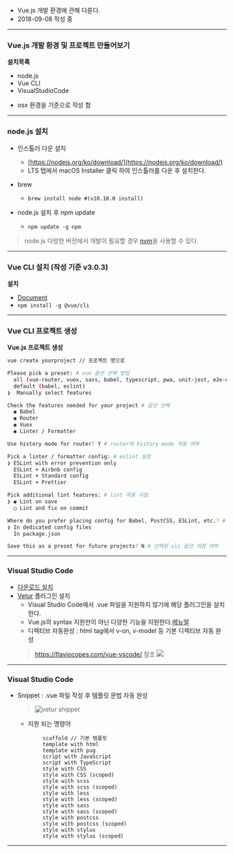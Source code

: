 - Vue.js 개발 환경에 관해 다룬다.
- 2018-09-08 작성 중

---
### Vue.js 개발 환경 및 프로젝트 만들어보기

**설치목록**
- node.js
- Vue CLI
- VisualStudioCode

* osx 환경을 기준으로 작성 함

---
### node.js 설치

- 인스톨러 다운 설치
    - [https://nodejs.org/ko/download/](https://nodejs.org/ko/download/)
    - LTS 탭에서 macOS Installer 클릭 하여 인스톨러를 다운 후 설치한다.
- brew
    - ``` brew install node #(v10.10.0 install) ```

- node.js 설치 후 npm update
    * ``` npm update -g npm ```

> node.js 다양한 버전에서 개발이 필요할 경우 [nvm](https://github.com/creationix/nvm)을 사용할 수 있다.
---
### Vue CLI 설치 (작성 기준 v3.0.3)

**설치**
 - [Document](https://cli.vuejs.org/guide/installation.html)
 - `npm install -g @vue/cli`

---
### Vue CLI 프로젝트 생성
**Vue.js 프로젝트 생성**
```bash
vue create yourproject // 프로젝트 명으로 

Please pick a preset: # vue 옵션 선택 방법
  all (vue-router, vuex, sass, babel, typescript, pwa, unit-jest, e2e-nightwatch)
  default (babel, eslint)
❯  Manually select features

Check the features needed for your project # 옵션 선택
  ◉ Babel
  ◉ Router
  ◉ Vuex
  ◉ Linter / Formatter

Use history mode for router? Y # router에 history mode 적용 여부

Pick a linter / formatter config: # eslint 설정
❯ ESLint with error prevention only
  ESLint + Airbnb config
  ESLint + Standard config
  ESLint + Prettier

Pick additional lint features: # lint 적용 시점
❯ ◉ Lint on save
  ◯ Lint and fix on commit

Where do you prefer placing config for Babel, PostCSS, ESLint, etc.? # 옵션 파일 위치
❯ In dedicated config files
  In package.json

Save this as a preset for future projects? N # 선택된 cli 옵션 저장 여부
```
---
### Visual Studio Code

- [다운로드 설치](https://code.visualstudio.com/)
- [Vetur](https://marketplace.visualstudio.com/items?itemName=octref.vetur) 플러그인 설치
    - Visual Studio Code에서 .vue 파일을 지원하지 않기에 해당 플러그인을 설치한다.
    - Vue.js의 syntax 지원만이 아닌 다양한 기능을 지원한다.[메뉴얼](https://flaviocopes.com/vue-vscode/)
    - 디렉티브 자동완성 : html tag에서 v-on, v-model 등 기본 디렉티브 자동 완성
    > https://flaviocopes.com/vue-vscode/ 참조
    > ![](https://flaviocopes.com/vue-vscode/autocomplete.png)

---
### Visual Studio Code

- Snippet : .vue 파일 작성 후 템플릿 문법 자동 완성
    >![vetur shippet](https://drive.google.com/uc?id=15sqIjJZxcW5_hcluQV9pcIHDS-PqVt_f)

     - 지원 되는 명령어
    ```
            scaffold // 기본 템플릿
            template with html
            template with pug
            script with JavaScript
            script with TypeScript
            style with CSS
            style with CSS (scoped)
            style with scss
            style with scss (scoped)
            style with less
            style with less (scoped)
            style with sass
            style with sass (scoped)
            style with postcss
            style with postcss (scoped)
            style with stylus
            style with stylus (scoped)
    ```

---
